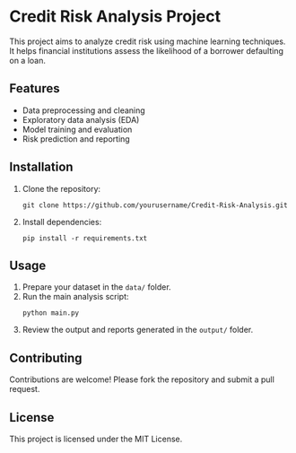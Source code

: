 <!DOCTYPE html>
<html>
<head>
  <title>Credit Risk Analysis</title>
</head>
<body>
  <h1>Credit Risk Analysis Project</h1>
  <p>
    This project aims to analyze credit risk using machine learning techniques. It helps financial institutions assess the likelihood of a borrower defaulting on a loan.
  </p>

  <h2>Features</h2>
  <ul>
    <li>Data preprocessing and cleaning</li>
    <li>Exploratory data analysis (EDA)</li>
    <li>Model training and evaluation</li>
    <li>Risk prediction and reporting</li>
  </ul>

  <h2>Installation</h2>
  <ol>
    <li>Clone the repository:</li>
    <pre><code>git clone https://github.com/yourusername/Credit-Risk-Analysis.git</code></pre>
    <li>Install dependencies:</li>
    <pre><code>pip install -r requirements.txt</code></pre>
  </ol>

  <h2>Usage</h2>
  <ol>
    <li>Prepare your dataset in the <code>data/</code> folder.</li>
    <li>Run the main analysis script:</li>
    <pre><code>python main.py</code></pre>
    <li>Review the output and reports generated in the <code>output/</code> folder.</li>
  </ol>

  <h2>Contributing</h2>
  <p>
    Contributions are welcome! Please fork the repository and submit a pull request.
  </p>

  <h2>License</h2>
  <p>
    This project is licensed under the MIT License.
  </p>
</body>
</html>